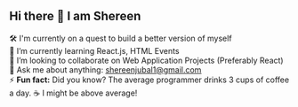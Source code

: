 ## Hi there 👋 I am Shereen
🛠️ I'm currently on a quest to build a better version of myself <br> 
🌱 I’m currently learning React.js, HTML Events <br> 
👯 I’m looking to collaborate on Web Application Projects (Preferably React) <br> 
💬 Ask me about anything: <u>shereenjubal1@gmail.com</u>   
⚡ <b>Fun fact:</b> Did you know? The average programmer drinks 3 cups of coffee a day. ☕ I might be above average!

